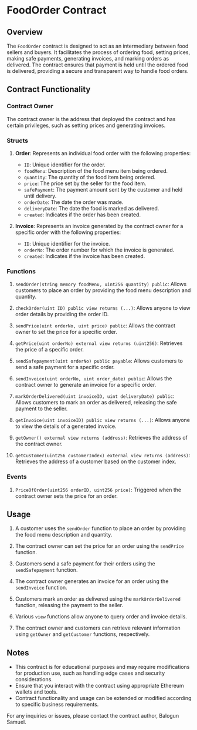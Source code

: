 # FoodOrder Contract

## Overview

The `FoodOrder` contract is designed to act as an intermediary between food sellers and buyers. It facilitates the process of ordering food, setting prices, making safe payments, generating invoices, and marking orders as delivered. The contract ensures that payment is held until the ordered food is delivered, providing a secure and transparent way to handle food orders.

## Contract Functionality

### Contract Owner

The contract owner is the address that deployed the contract and has certain privileges, such as setting prices and generating invoices.

### Structs

1. **Order**: Represents an individual food order with the following properties:

   - `ID`: Unique identifier for the order.
   - `foodMenu`: Description of the food menu item being ordered.
   - `quantity`: The quantity of the food item being ordered.
   - `price`: The price set by the seller for the food item.
   - `safePayment`: The payment amount sent by the customer and held until delivery.
   - `orderDate`: The date the order was made.
   - `deliveryDate`: The date the food is marked as delivered.
   - `created`: Indicates if the order has been created.

2. **Invoice**: Represents an invoice generated by the contract owner for a specific order with the following properties:
   - `ID`: Unique identifier for the invoice.
   - `orderNo`: The order number for which the invoice is generated.
   - `created`: Indicates if the invoice has been created.

### Functions

1. `sendOrder(string memory foodMenu, uint256 quantity) public`: Allows customers to place an order by providing the food menu description and quantity.

2. `checkOrder(uint ID) public view returns (...)`: Allows anyone to view order details by providing the order ID.

3. `sendPrice(uint orderNo, uint price) public`: Allows the contract owner to set the price for a specific order.

4. `getPrice(uint orderNo) external view returns (uint256)`: Retrieves the price of a specific order.

5. `sendSafepayment(uint orderNo) public payable`: Allows customers to send a safe payment for a specific order.

6. `sendInvoice(uint orderNo, uint order_date) public`: Allows the contract owner to generate an invoice for a specific order.

7. `markOrderDelivered(uint invoiceID, uint deliveryDate) public`: Allows customers to mark an order as delivered, releasing the safe payment to the seller.

8. `getInvoice(uint invoiceID) public view returns (...)`: Allows anyone to view the details of a generated invoice.

9. `getOwner() external view returns (address)`: Retrieves the address of the contract owner.

10. `getCustomer(uint256 customerIndex) external view returns (address)`: Retrieves the address of a customer based on the customer index.

### Events

1. `PriceOfOrder(uint256 orderID, uint256 price)`: Triggered when the contract owner sets the price for an order.

## Usage

1. A customer uses the `sendOrder` function to place an order by providing the food menu description and quantity.

2. The contract owner can set the price for an order using the `sendPrice` function.

3. Customers send a safe payment for their orders using the `sendSafepayment` function.

4. The contract owner generates an invoice for an order using the `sendInvoice` function.

5. Customers mark an order as delivered using the `markOrderDelivered` function, releasing the payment to the seller.

6. Various `view` functions allow anyone to query order and invoice details.

7. The contract owner and customers can retrieve relevant information using `getOwner` and `getCustomer` functions, respectively.

## Notes

- This contract is for educational purposes and may require modifications for production use, such as handling edge cases and security considerations.
- Ensure that you interact with the contract using appropriate Ethereum wallets and tools.
- Contract functionality and usage can be extended or modified according to specific business requirements.

For any inquiries or issues, please contact the contract author, Balogun Samuel.
